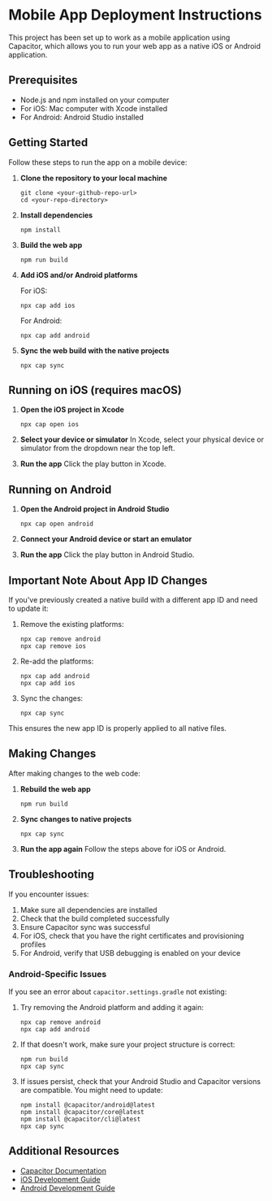 
# Mobile App Deployment Instructions

This project has been set up to work as a mobile application using Capacitor, which allows you to run your web app as a native iOS or Android application.

## Prerequisites

- Node.js and npm installed on your computer
- For iOS: Mac computer with Xcode installed
- For Android: Android Studio installed

## Getting Started

Follow these steps to run the app on a mobile device:

1. **Clone the repository to your local machine**
   ```
   git clone <your-github-repo-url>
   cd <your-repo-directory>
   ```

2. **Install dependencies**
   ```
   npm install
   ```

3. **Build the web app**
   ```
   npm run build
   ```

4. **Add iOS and/or Android platforms**
   
   For iOS:
   ```
   npx cap add ios
   ```
   
   For Android:
   ```
   npx cap add android
   ```

5. **Sync the web build with the native projects**
   ```
   npx cap sync
   ```

## Running on iOS (requires macOS)

1. **Open the iOS project in Xcode**
   ```
   npx cap open ios
   ```

2. **Select your device or simulator**
   In Xcode, select your physical device or simulator from the dropdown near the top left.

3. **Run the app**
   Click the play button in Xcode.

## Running on Android

1. **Open the Android project in Android Studio**
   ```
   npx cap open android
   ```

2. **Connect your Android device or start an emulator**

3. **Run the app**
   Click the play button in Android Studio.

## Important Note About App ID Changes

If you've previously created a native build with a different app ID and need to update it:

1. Remove the existing platforms:
   ```
   npx cap remove android
   npx cap remove ios
   ```

2. Re-add the platforms:
   ```
   npx cap add android
   npx cap add ios
   ```

3. Sync the changes:
   ```
   npx cap sync
   ```

This ensures the new app ID is properly applied to all native files.

## Making Changes

After making changes to the web code:

1. **Rebuild the web app**
   ```
   npm run build
   ```

2. **Sync changes to native projects**
   ```
   npx cap sync
   ```

3. **Run the app again**
   Follow the steps above for iOS or Android.

## Troubleshooting

If you encounter issues:

1. Make sure all dependencies are installed
2. Check that the build completed successfully
3. Ensure Capacitor sync was successful
4. For iOS, check that you have the right certificates and provisioning profiles
5. For Android, verify that USB debugging is enabled on your device

### Android-Specific Issues

If you see an error about `capacitor.settings.gradle` not existing:

1. Try removing the Android platform and adding it again:
   ```
   npx cap remove android
   npx cap add android
   ```

2. If that doesn't work, make sure your project structure is correct:
   ```
   npm run build
   npx cap sync
   ```

3. If issues persist, check that your Android Studio and Capacitor versions are compatible. You might need to update:
   ```
   npm install @capacitor/android@latest
   npm install @capacitor/core@latest
   npm install @capacitor/cli@latest
   npx cap sync
   ```

## Additional Resources

- [Capacitor Documentation](https://capacitorjs.com/docs)
- [iOS Development Guide](https://capacitorjs.com/docs/ios)
- [Android Development Guide](https://capacitorjs.com/docs/android)
